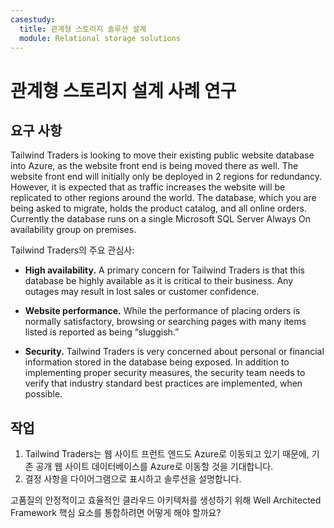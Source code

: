 ```yaml
---
casestudy:
  title: 관계형 스토리지 솔루션 설계
  module: Relational storage solutions
---
```

# <a name="design-relational-storage-case-study"></a>관계형 스토리지 설계 사례 연구

## <a name="requirements"></a>요구 사항

Tailwind Traders is looking to move their existing public website database into Azure, as the website front end is being moved there as well.  The website front end will initially only be deployed in 2 regions for redundancy.  However, it is expected that as traffic increases the website will be replicated to other regions around the world. The database, which you are being asked to migrate, holds the product catalog, and all online orders.  Currently the database runs on a single Microsoft SQL Server Always On availability group on premises.

Tailwind Traders의 주요 관심사:

-   <bpt id="p1">**</bpt>High availability.<ept id="p1">**</ept>  A primary concern for Tailwind Traders is that this database be highly available as it is critical to their business.  Any outages may result in lost sales or customer confidence.

-   <bpt id="p1">**</bpt>Website performance.<ept id="p1">**</ept>  While the performance of placing orders is normally satisfactory, browsing or searching pages with many items listed is reported as being “sluggish.”

-   <bpt id="p1">**</bpt>Security.<ept id="p1">**</ept>  Tailwind Traders is very concerned about personal or financial information stored in the database being exposed.  In addition to implementing proper security measures, the security team needs to verify that industry standard best practices are implemented, when possible.


## <a name="tasks"></a>작업

1.  Tailwind Traders는 웹 사이트 프런트 엔드도 Azure로 이동되고 있기 때문에, 기존 공개 웹 사이트 데이터베이스를 Azure로 이동할 것을 기대합니다. 
2.  결정 사항을 다이어그램으로 표시하고 솔루션을 설명합니다. 

고품질의 안정적이고 효율적인 클라우드 아키텍처를 생성하기 위해 Well Architected Framework 핵심 요소를 통합하려면 어떻게 해야 할까요?
